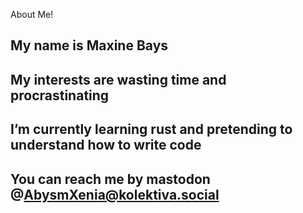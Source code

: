 About Me!
##
My name is Maxine Bays
--
My interests are wasting time and procrastinating
--
I’m currently learning rust and pretending to understand how to write code
--
You can reach me by mastodon @AbysmXenia@kolektiva.social
--
